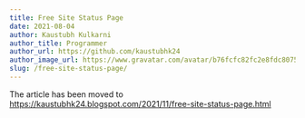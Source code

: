 ```yaml
---
title: Free Site Status Page
date: 2021-08-04 
author: Kaustubh Kulkarni
author_title: Programmer
author_url: https://github.com/kaustubhk24
author_image_url: https://www.gravatar.com/avatar/b76fcfc82fc2e8fdc8075636f1735f61?s=200
slug: /free-site-status-page/
---
```

The article has been moved to https://kaustubhk24.blogspot.com/2021/11/free-site-status-page.html

